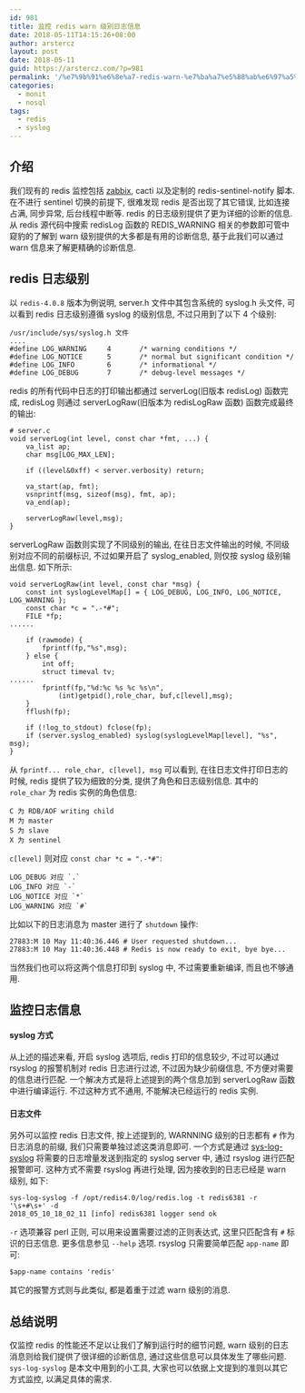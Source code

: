 ```yaml
---
id: 981
title: 监控 redis warn 级别日志信息
date: 2018-05-11T14:15:26+08:00
author: arstercz
layout: post
date: 2018-05-11
guid: https://arstercz.com/?p=981
permalink: '/%e7%9b%91%e6%8e%a7-redis-warn-%e7%ba%a7%e5%88%ab%e6%97%a5%e5%bf%97%e4%bf%a1%e6%81%af/'
categories:
  - monit
  - nosql
tags:
  - redis
  - syslog
---
```

## 介绍

我们现有的 redis 监控包括 [zabbix](https://github.com/arstercz/zabbix_redis), cacti 以及定制的 redis-sentinel-notify 脚本. 在不进行 sentinel 切换的前提下, 很难发现 redis 是否出现了其它错误, 比如连接占满, 同步异常, 后台线程中断等. redis 的日志级别提供了更为详细的诊断的信息. 从 redis 源代码中搜索 redisLog 函数的 REDIS_WARNING 相关的参数即可管中窥豹的了解到 warn 级别提供的大多都是有用的诊断信息, 基于此我们可以通过 warn 信息来了解更精确的诊断信息.

## redis 日志级别

以 `redis-4.0.8` 版本为例说明, server.h 文件中其包含系统的 syslog.h 头文件, 可以看到 redis 日志级别遵循 syslog 的级别信息, 不过只用到了以下 4 个级别:
```
/usr/include/sys/syslog.h 文件
....
#define LOG_WARNING     4       /* warning conditions */
#define LOG_NOTICE      5       /* normal but significant condition */
#define LOG_INFO        6       /* informational */
#define LOG_DEBUG       7       /* debug-level messages */
```

redis 的所有代码中日志的打印输出都通过 serverLog(旧版本 redisLog) 函数完成, redisLog 则通过 serverLogRaw(旧版本为 redisLogRaw 函数) 函数完成最终的输出:
```
# server.c 
void serverLog(int level, const char *fmt, ...) {
    va_list ap;
    char msg[LOG_MAX_LEN];

    if ((level&0xff) < server.verbosity) return;

    va_start(ap, fmt);
    vsnprintf(msg, sizeof(msg), fmt, ap);
    va_end(ap);

    serverLogRaw(level,msg);
}
```

serverLogRaw 函数则实现了不同级别的输出, 在往日志文件输出的时候, 不同级别对应不同的前缀标识, 不过如果开启了 syslog_enabled, 则仅按 syslog 级别输出信息. 如下所示:
```
void serverLogRaw(int level, const char *msg) {
    const int syslogLevelMap[] = { LOG_DEBUG, LOG_INFO, LOG_NOTICE, LOG_WARNING };
    const char *c = ".-*#";
    FILE *fp;
......

    if (rawmode) {
        fprintf(fp,"%s",msg);
    } else {
        int off;
        struct timeval tv;
......
        fprintf(fp,"%d:%c %s %c %s\n",
            (int)getpid(),role_char, buf,c[level],msg);
    }
    fflush(fp);

    if (!log_to_stdout) fclose(fp);
    if (server.syslog_enabled) syslog(syslogLevelMap[level], "%s", msg);
}
```

从 `fprintf... role_char, c[level], msg` 可以看到, 在往日志文件打印日志的时候, redis 提供了较为细致的分类, 提供了角色和日志级别信息. 其中的 `role_char` 为 redis 实例的角色信息:
```
C 为 RDB/AOF writing child
M 为 master
S 为 slave
X 为 sentinel
```
`c[level]` 则对应 `const char *c = ".-*#"`: 
```
LOG_DEBUG 对应 `.`
LOG_INFO 对应 `-`
LOG_NOTICE 对应 `*`
LOG_WARNING 对应 `#`
```
比如以下的日志消息为 master 进行了 `shutdown` 操作:
```
27883:M 10 May 11:40:36.446 # User requested shutdown...
27883:M 10 May 11:40:36.448 # Redis is now ready to exit, bye bye...
```

当然我们也可以将这两个信息打印到 syslog 中, 不过需要重新编译, 而且也不够通用. 

## 监控日志信息

#### syslog 方式

从上述的描述来看, 开启 syslog 选项后, redis 打印的信息较少, 不过可以通过 rsyslog 的报警机制对 redis 日志进行过滤, 不过因为缺少前缀信息, 不方便对需要的信息进行匹配. 一个解决方式是将上述提到的两个信息加到 serverLogRaw 函数中进行编译运行. 不过这种方式不通用, 不能解决已经运行的 redis 实例.

#### 日志文件
 
另外可以监控 redis 日志文件, 按上述提到的, WARNNING 级别的日志都有 `#` 作为日志消息的前缀, 我们只需要单独过滤这类消息即可. 一个方式是通过 [sys-log-syslog](https://github.com/arstercz/sys-toolkit#sys-log-syslog) 将需要的日志增量发送到指定的 syslog server 中, 通过 rsyslog 进行匹配报警即可. 这种方式不需要 rsyslog 再进行处理, 因为接收到的日志已经是 warn 级别, 如下:
```
sys-log-syslog -f /opt/redis4.0/log/redis.log -t redis6381 -r '\s+#\s+' -d
2018_05_10_18_02_11 [info] redis6381 logger send ok
```
`-r` 选项兼容 perl 正则, 可以用来设置需要过滤的正则表达式, 这里只匹配含有 `#` 标识的日志信息. 更多信息参见 `--help` 选项. rsyslog 只需要简单匹配 `app-name` 即可:
```
$app-name contains 'redis'
```

其它的报警方式则与此类似, 都是着重于过滤 warn 级别的消息.

## 总结说明

仅监控 redis 的性能还不足以让我们了解到运行时的细节问题, warn 级别的日志消息则给我们提供了很详细的诊断信息, 通过这些信息可以具体发生了哪些问题. `sys-log-syslog` 是本文中用到的小工具, 大家也可以依据上文提到的准则以其它方式监控, 以满足具体的需求.